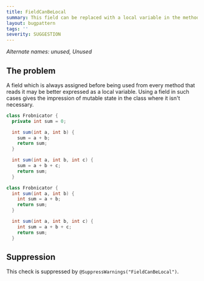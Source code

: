 ```yaml
---
title: FieldCanBeLocal
summary: This field can be replaced with a local variable in the methods that use it.
layout: bugpattern
tags: ''
severity: SUGGESTION
---
```


<!--
*** AUTO-GENERATED, DO NOT MODIFY ***
To make changes, edit the @BugPattern annotation or the explanation in docs/bugpattern.
-->

_Alternate names: unused, Unused_

## The problem
A field which is always assigned before being used from every method that reads
it may be better expressed as a local variable. Using a field in such cases
gives the impression of mutable state in the class where it isn't necessary.

```java
class Frobnicator {
  private int sum = 0;

  int sum(int a, int b) {
    sum = a + b;
    return sum;
  }

  int sum(int a, int b, int c) {
    sum = a + b + c;
    return sum;
  }
```

```java
class Frobnicator {
  int sum(int a, int b) {
    int sum = a + b;
    return sum;
  }

  int sum(int a, int b, int c) {
    int sum = a + b + c;
    return sum;
  }
```

## Suppression

This check is suppressed by `@SuppressWarnings("FieldCanBeLocal")`.

